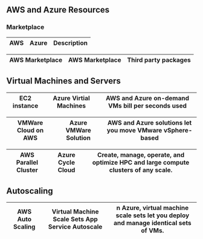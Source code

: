 ## AWS and Azure Resources
### Marketplace
|        AWS             |        Azure           |      Description     |
| ---------------------- | ---------------------- |----------------------|

| AWS Marketplace         | AWS Marketplace        | Third party packages |
| ----------------------  | ---------------------- |----------------------|

## Virtual Machines and Servers
| EC2 instance           | Azure Virtial Machines | AWS and Azure on-demand VMs bill per seconds used |
| ---------------------- | ---------------------- | ---------------------- |

| VMWare Cloud on AWS    | Azure VMWare Solution  | AWS and Azure solutions let you move VMware vSphere-based |
| ---------------------- | ---------------------- | ---------------------- |

| AWS Parallel Cluster | Azure Cycle Cloud | Create, manage, operate, and optimize HPC and large compute clusters of any scale. |
| ---------------------- | ---------------------- | ---------------------- |

## Autoscaling
| AWS Auto Scaling | Virtual Machine Scale Sets App Service Autoscale | n Azure, virtual machine scale sets let you deploy and manage identical sets of VMs.  |
| ---------------------- | ---------------------- | ---------------------- |

